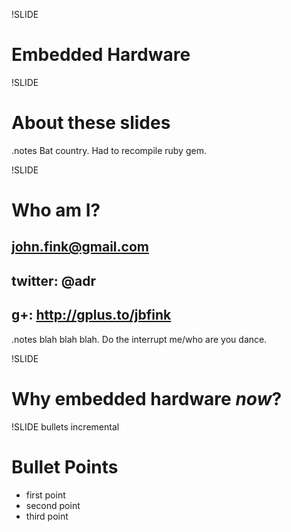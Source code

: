 !SLIDE 
# Embedded Hardware #

!SLIDE
# About these slides #

.notes Bat country. Had to recompile ruby gem.

!SLIDE
# Who am I? #
## john.fink@gmail.com ##
## twitter: @adr ##
## g+: http://gplus.to/jbfink ##

.notes blah blah blah. Do the interrupt me/who are you dance.

!SLIDE
# Why embedded hardware *now*? #

!SLIDE bullets incremental
# Bullet Points #

* first point
* second point
* third point
